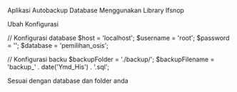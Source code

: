 Aplikasi Autobackup Database Menggunakan Library Ifsnop

Ubah Konfigurasi

// Konfigurasi database
$host = 'localhost';
$username = 'root';
$password = '';
$database = 'pemilihan_osis';

// Konfigurasi backu
$backupFolder = './backup/';
$backupFilename = 'backup_' . date('Ymd_His') . '.sql';

Sesuai dengan database dan folder anda
